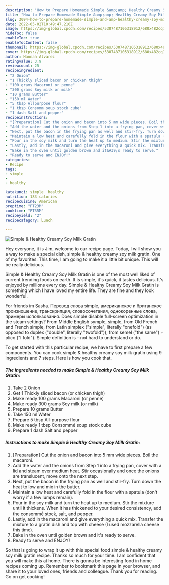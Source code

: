 ```yaml
---
description: "How to Prepare Homemade Simple &amp;amp; Healthy Creamy Soy Milk Gratin"
title: "How to Prepare Homemade Simple &amp;amp; Healthy Creamy Soy Milk Gratin"
slug: 3094-how-to-prepare-homemade-simple-and-amp-healthy-creamy-soy-milk-gratin
date: 2022-05-02T10:49:47.210Z
image: https://img-global.cpcdn.com/recipes/5307487105318912/680x482cq70/simple-healthy-creamy-soy-milk-gratin-recipe-main-photo.jpg
hideToc: false
enableToc: true
enableTocContent: false
thumbnail: https://img-global.cpcdn.com/recipes/5307487105318912/680x482cq70/simple-healthy-creamy-soy-milk-gratin-recipe-main-photo.jpg
cover: https://img-global.cpcdn.com/recipes/5307487105318912/680x482cq70/simple-healthy-creamy-soy-milk-gratin-recipe-main-photo.jpg
author: Hannah Alvarez
ratingvalue: 3.9
reviewcount: 25
recipeingredient:
- "2 Onion"
- "1 Thickly sliced bacon or chicken thigh"
- "100 grams Macaroni or penne"
- "300 grams Soy milk or milk"
- "10 grams Butter"
- "150 ml Water"
- "5 tbsp Allpurpose flour"
- "1 tbsp Consomm soup stock cube"
- "1 dash Salt and pepper"
recipeinstructions:
- "[Preparation] Cut the onion and bacon into 5 mm wide pieces. Boil the macaroni."
- "Add the water and the onions from Step 1 into a frying pan, cover with a lid and steam over medium heat. Stir occasionally and once the onions are translucent, move onto the next step."
- "Next, put the bacon in the frying pan as well and stir-fry. Turn down the heat to low and mix in the butter."
- "Maintain a low heat and carefully fold in the flour with a spatula (don&#39;t worry if a few lumps remain)."
- "Pour in the soy milk and turn the heat up to medium. Stir the mixture until it thickens. When it has thickened to your desired consistency, add the consommé stock, salt, and pepper."
- "Lastly, add in the macaroni and give everything a quick mix. Transfer the mixture to a gratin dish and top with cheese (I used mozzarella cheese this time)."
- "Bake in the oven until golden brown and it&#39;s ready to serve."
- "Ready to serve and ENJOY!"
categories:
- Recipe
tags:
- simple
- 
- healthy

katakunci: simple  healthy 
nutrition: 183 calories
recipecuisine: American
preptime: "PT23M"
cooktime: "PT35M"
recipeyield: "2"
recipecategory: Lunch

---
```



![Simple &amp; Healthy Creamy Soy Milk Gratin](https://img-global.cpcdn.com/recipes/5307487105318912/680x482cq70/simple-healthy-creamy-soy-milk-gratin-recipe-main-photo.jpg)

Hey everyone, it is Jim, welcome to our recipe page. Today, I will show you a way to make a special dish, simple &amp; healthy creamy soy milk gratin. One of my favorites. This time, I am going to make it a little bit unique. This will be really delicious.

Simple &amp; Healthy Creamy Soy Milk Gratin is one of the most well liked of current trending foods on earth. It is simple, it's quick, it tastes delicious. It's enjoyed by millions every day. Simple &amp; Healthy Creamy Soy Milk Gratin is something which I have loved my entire life. They are fine and they look wonderful.

For friends im Sasha. Перевод слова simple, американское и британское произношение, транскрипция, словосочетания, однокоренные слова, примеры использования. Does simple disable full-screen optimization in the steam settings? From Middle English symple, simple, from Old French and French simple, from Latin simplex (&#34;simple&#34;, literally &#34;onefold&#34;) (as opposed to duplex (&#34;double&#34;, literally &#34;twofold&#34;)), from semel (&#34;the same&#34;) + plicō (&#34;I fold&#34;). Simple definition is - not hard to understand or do.


To get started with this particular recipe, we have to first prepare a few components. You can cook simple &amp; healthy creamy soy milk gratin using 9 ingredients and 7 steps. Here is how you cook that.

<!--inarticleads1-->

##### The ingredients needed to make Simple &amp; Healthy Creamy Soy Milk Gratin:

1. Take 2 Onion
1. Get 1 Thickly sliced bacon (or chicken thigh)
1. Make ready 100 grams Macaroni (or penne)
1. Make ready 300 grams Soy milk (or milk)
1. Prepare 10 grams Butter
1. Take 150 ml Water
1. Prepare 5 tbsp All-purpose flour
1. Make ready 1 tbsp Consommé soup stock cube
1. Prepare 1 dash Salt and pepper




<!--inarticleads2-->

##### Instructions to make Simple &amp; Healthy Creamy Soy Milk Gratin:

1. [Preparation] Cut the onion and bacon into 5 mm wide pieces. Boil the macaroni.
1. Add the water and the onions from Step 1 into a frying pan, cover with a lid and steam over medium heat. Stir occasionally and once the onions are translucent, move onto the next step.
1. Next, put the bacon in the frying pan as well and stir-fry. Turn down the heat to low and mix in the butter.
1. Maintain a low heat and carefully fold in the flour with a spatula (don&#39;t worry if a few lumps remain).
1. Pour in the soy milk and turn the heat up to medium. Stir the mixture until it thickens. When it has thickened to your desired consistency, add the consommé stock, salt, and pepper.
1. Lastly, add in the macaroni and give everything a quick mix. Transfer the mixture to a gratin dish and top with cheese (I used mozzarella cheese this time).
1. Bake in the oven until golden brown and it&#39;s ready to serve.
1. Ready to serve and ENJOY!



So that is going to wrap it up with this special food simple &amp; healthy creamy soy milk gratin recipe. Thanks so much for your time. I am confident that you will make this at home. There is gonna be interesting food in home recipes coming up. Remember to bookmark this page in your browser, and share it to your loved ones, friends and colleague. Thank you for reading. Go on get cooking!
